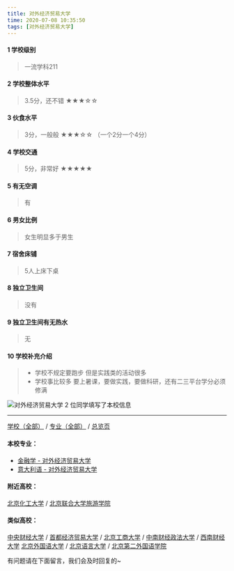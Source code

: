 ```yaml
---
title: 对外经济贸易大学
time: 2020-07-08 10:35:50
tags: [对外经济贸易大学]
---
```

#### 1 学校级别
> 一流学科211


#### 2 学校整体水平
> 3.5分，还不错
★★★☆☆


#### 3 伙食水平
>  3分，一般般
★★★☆☆
（一个2分一个4分）


#### 4 学校交通
> 5分，非常好
★★★★★


#### 5 有无空调
> 有


#### 6 男女比例
> 女生明显多于男生


#### 7 宿舍床铺
> 5人上床下桌
 

#### 8 独立卫生间
> 没有


#### 9 独立卫生间有无热水
> 无


#### 10 学校补充介绍
> - 学校不规定要跑步 但是实践类的活动很多
> - 学校事比较多 要上暑课，要做实践，要做科研，还有二三平台学分必须修满


![对外经济贸易大学](http://upload-images.jianshu.io/upload_images/6510336-ca6a45171bf60fcc.jpg?imageMogr2/auto-orient/strip%7CimageView2/2/w/1240)
2 位同学填写了本校信息
***
[学校（全部）](https://univgo.github.io/2020/07/08/3efa6bcca419) / [专业（全部）](https://univgo.github.io/2020/07/08/2d4c6d3552c2) / [总览页](https://univgo.github.io/2020/07/08/445daeb4fa00)
#### 本校专业：
- [金融学 - 对外经济贸易大学](https://univgo.github.io/2020/07/08/bc445a9150dc)
- [意大利语 - 对外经济贸易大学](https://univgo.github.io/2020/07/08/08a3917b473c)


#### 附近高校：
[北京化工大学](https://univgo.github.io/2020/07/08/北京化工大学) / [北京联合大学旅游学院](https://univgo.github.io/2020/07/08/北京联合大学旅游学院)
#### 类似高校：
[中央财经大学](https://univgo.github.io/2020/07/08/中央财经大学) / [首都经济贸易大学](https://univgo.github.io/2020/07/08/首都经济贸易大学) / [北京工商大学](https://univgo.github.io/2020/07/08/北京工商大学) / [中南财经政法大学](https://univgo.github.io/2020/07/08/中南财经政法大学) / [西南财经大学](https://univgo.github.io/2020/07/08/西南财经大学)
[北京外国语大学](https://univgo.github.io/2020/07/08/北京外国语大学) / [北京语言大学](https://univgo.github.io/2020/07/08/北京语言大学) / [北京第二外国语学院](https://univgo.github.io/2020/07/08/北京第二外国语学院)


有问题请在下面留言，我们会及时回复的~
